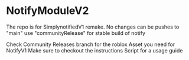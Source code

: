 # NotifyModuleV2
The repo is for SimplynotifiedV1 remake.
No changes can be pushes to "main" use "communityRelease" for stable build of notify

Check Community Releases branch for the roblox Asset you need for NotifyV1
Make sure to checkout the instructions Script for a usage guide
